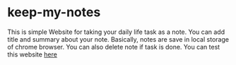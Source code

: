 # keep-my-notes
This is simple Website for taking your daily life task as a note. You can add title and summary about your note. Basically, notes are save in local storage of chrome browser. You can also delete note if task is done.
You can test this website <a href="https://imhardikdesai.github.io/keep-my-notes/">here</a>
